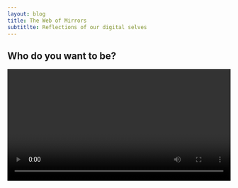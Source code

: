 ```yaml
---
layout: blog
title: The Web of Mirrors
subtitlte: Reflections of our digital selves
---
```









<div class="videowrapper">
<h2 class="red absolute">Who do you want to be?</h2>
<video autoplay="true" id="videoElement"></video>
</div>




<style>
video{
    width:100%;
}
</style>

<script>
var video = document.querySelector("#videoElement");

if (navigator.mediaDevices.getUserMedia) {
navigator.mediaDevices.getUserMedia({ video: true })
.then(function (stream) {
video.srcObject = stream;
})
.catch(function (err0r) {
console.log("Something went wrong!");
});
}</script>